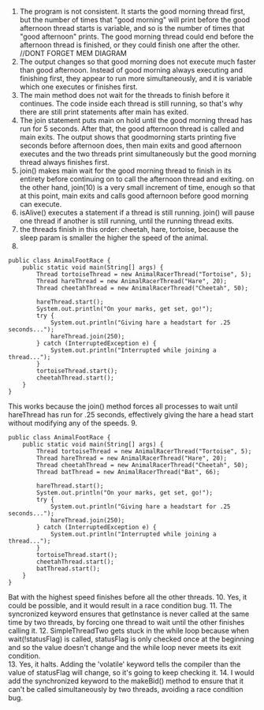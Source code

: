 1. The program is not consistent. It starts the good morning thread first, but the number of times that "good morning" will print before the good afternoon thread starts is variable, and so is the number of times that "good afternoon" prints. The good morning thread could end before the afternoon thread is finished, or they could finish one after the other.
//DONT FORGET MEM DIAGRAM
2. The output changes so that good morning does not execute much faster than good afternoon. Instead of good morning always executing and finishing first, they appear to run more simultaneously, and it is variable which one executes or finishes first.
3. The main method does not wait for the threads to finish before it continues. The code inside each thread is still running, so that's why there are still print statements after main has exited.
4. The join statement puts main on hold until the good morning thread has run for 5 seconds. After that, the good afternoon thread is called and main exits. The output shows that goodmorning starts printing five seconds before afternoon does, then main exits and good afternoon executes and the two threads print simultaneously but the good morning thread always finishes first.
5. join() makes main wait for the good morning thread to finish in its entirety before continuing on to call the afternoon thread and exiting. on the other hand, join(10) is a very small increment of time, enough so that at this point, main exits and calls good afternoon before good morning can execute.
6. isAlive() executes a statement if a thread is still running. join() will pause one thread if another is still running, until the running thread exits.
7. the threads finish in this order: cheetah, hare, tortoise, because the sleep param is smaller the higher the speed of the animal.
8. 
```
public class AnimalFootRace {
    public static void main(String[] args) {
        Thread tortoiseThread = new AnimalRacerThread("Tortoise", 5);
        Thread hareThread = new AnimalRacerThread("Hare", 20);
        Thread cheetahThread = new AnimalRacerThread("Cheetah", 50);

        hareThread.start();
        System.out.println("On your marks, get set, go!");
        try {
            System.out.println("Giving hare a headstart for .25 seconds...");
            hareThread.join(250);
        } catch (InterruptedException e) {
            System.out.println("Interrupted while joining a thread...");
        }
        tortoiseThread.start();
        cheetahThread.start();
    }
}
```
This works because the join() method forces all processes to wait until hareThread has run for .25 seconds, effectively giving the hare a head start without modifying any of the speeds. 
9. 
```
public class AnimalFootRace {
    public static void main(String[] args) {
        Thread tortoiseThread = new AnimalRacerThread("Tortoise", 5);
        Thread hareThread = new AnimalRacerThread("Hare", 20);
        Thread cheetahThread = new AnimalRacerThread("Cheetah", 50);
        Thread batThread = new AnimalRacerThread("Bat", 66);

        hareThread.start();
        System.out.println("On your marks, get set, go!");
        try {
            System.out.println("Giving hare a headstart for .25 seconds...");
            hareThread.join(250);
        } catch (InterruptedException e) {
            System.out.println("Interrupted while joining a thread...");
        }
        tortoiseThread.start();
        cheetahThread.start();
        batThread.start();
    }
}
```
Bat with the highest speed finishes before all the other threads. 
10. Yes, it could be possible, and it would result in a race condition bug.
11. The syncronized keyword ensures that getInstance is never called at the same time by two threads, by forcing one thread to wait until the other finishes calling it. 
12. SimpleThreadTwo gets stuck in the while loop because when wait(!statusFlag) is called, statusFlag is only checked once at the beginning and so the value doesn't change and the while loop never meets its exit condition.  
13. Yes, it halts. Adding the 'volatile' keyword tells the compiler than the value of statusFlag will change, so it's going to keep checking it.
14. I would add the synchronized keyword to the makeBid() method to ensure that it can't be called simultaneously by two threads, avoiding a race condition bug. 
